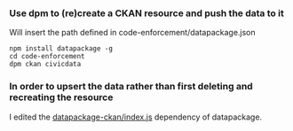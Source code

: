 ### Use dpm to (re)create a CKAN resource and push the data to it

Will insert the path defined in code-enforcement/datapackage.json

```
npm install datapackage -g
cd code-enforcement
dpm ckan civicdata
```

### In order to upsert the data rather than first deleting and recreating the resource

I edited the [datapackage-ckan/index.js](https://gist.github.com/eeeschwartz/12f1b32a549b516f6614) dependency of datapackage.
